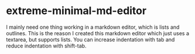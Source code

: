 # extreme-minimal-md-editor

I mainly need one thing working in a markdown editor, which is lists and outlines. This is the reason I created this markdown editor which just uses a textarea, but supports lists. You can increase indentation with tab and reduce indentation with shift-tab.

